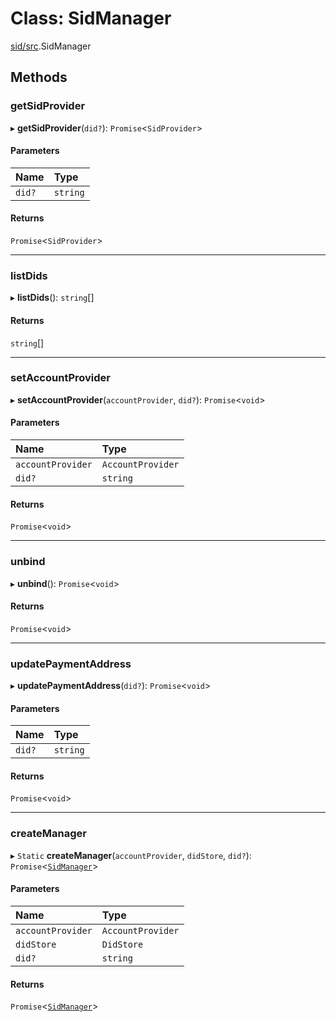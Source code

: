 # Class: SidManager

[sid/src](../modules/sid_src.md).SidManager

## Methods

### getSidProvider

▸ **getSidProvider**(`did?`): `Promise`<`SidProvider`\>

#### Parameters

| Name | Type |
| :------ | :------ |
| `did?` | `string` |

#### Returns

`Promise`<`SidProvider`\>

___

### listDids

▸ **listDids**(): `string`[]

#### Returns

`string`[]

___

### setAccountProvider

▸ **setAccountProvider**(`accountProvider`, `did?`): `Promise`<`void`\>

#### Parameters

| Name | Type |
| :------ | :------ |
| `accountProvider` | `AccountProvider` |
| `did?` | `string` |

#### Returns

`Promise`<`void`\>

___

### unbind

▸ **unbind**(): `Promise`<`void`\>

#### Returns

`Promise`<`void`\>

___

### updatePaymentAddress

▸ **updatePaymentAddress**(`did?`): `Promise`<`void`\>

#### Parameters

| Name | Type |
| :------ | :------ |
| `did?` | `string` |

#### Returns

`Promise`<`void`\>

___

### createManager

▸ `Static` **createManager**(`accountProvider`, `didStore`, `did?`): `Promise`<[`SidManager`](sid_src.SidManager.md)\>

#### Parameters

| Name | Type |
| :------ | :------ |
| `accountProvider` | `AccountProvider` |
| `didStore` | `DidStore` |
| `did?` | `string` |

#### Returns

`Promise`<[`SidManager`](sid_src.SidManager.md)\>
